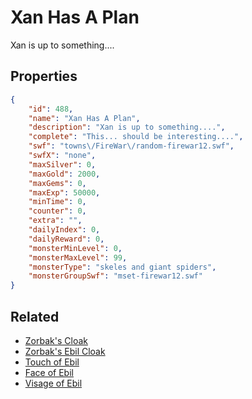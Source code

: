 # Xan Has A Plan

Xan is up to something....

## Properties

```json
{
    "id": 488,
    "name": "Xan Has A Plan",
    "description": "Xan is up to something....",
    "complete": "This... should be interesting....",
    "swf": "towns\/FireWar\/random-firewar12.swf",
    "swfX": "none",
    "maxSilver": 0,
    "maxGold": 2000,
    "maxGems": 0,
    "maxExp": 50000,
    "minTime": 0,
    "counter": 0,
    "extra": "",
    "dailyIndex": 0,
    "dailyReward": 0,
    "monsterMinLevel": 0,
    "monsterMaxLevel": 99,
    "monsterType": "skeles and giant spiders",
    "monsterGroupSwf": "mset-firewar12.swf"
}
```

## Related

- [Zorbak's Cloak](../items/2803-zorbak-s-cloak.md)
- [Zorbak's Ebil Cloak](../items/2804-zorbak-s-ebil-cloak.md)
- [Touch of Ebil](../items/2805-touch-of-ebil.md)
- [Face of Ebil](../items/2806-face-of-ebil.md)
- [Visage of Ebil](../items/2807-visage-of-ebil.md)

